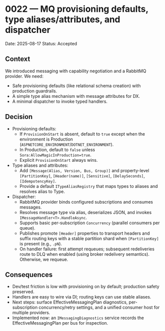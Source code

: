 # 0022 — MQ provisioning defaults, type aliases/attributes, and dispatcher

Date: 2025-08-17
Status: Accepted

## Context
We introduced messaging with capability negotiation and a RabbitMQ provider. We need:
- Safe provisioning defaults (like relational schema creation) with production guardrails.
- A simple type alias mechanism with message attributes for DX.
- A minimal dispatcher to invoke typed handlers.

## Decision
- Provisioning defaults:
  - If `ProvisionOnStart` is absent, default to `true` except when the environment is Production (`ASPNETCORE_ENVIRONMENT`/`DOTNET_ENVIRONMENT`).
  - In Production, default to `false` unless `Sora:AllowMagicInProduction=true`.
  - Explicit `ProvisionOnStart` always wins.
- Type aliases and attributes:
  - Add `[Message(Alias, Version, Bus, Group)]` and property-level `[PartitionKey]`, `[Header(name)]`, `[Sensitive]`, `[DelaySeconds]`, `[IdempotencyKey]`.
  - Provide a default `ITypeAliasRegistry` that maps types to aliases and resolves alias to Type.
- Dispatcher:
  - RabbitMQ provider binds configured subscriptions and consumes messages.
  - Resolves message type via alias, deserializes JSON, and invokes `IMessageHandler<T>.HandleAsync`.
  - Supports basic per-subscription `Concurrency` (parallel consumers per queue).
  - Publishes promote `[Header]` properties to transport headers and suffix routing keys with a stable partition shard when `[PartitionKey]` is present (e.g., `.pN`).
  - On handler failure: first attempt requeues; subsequent redeliveries route to DLQ when enabled (using broker redelivery semantics). Otherwise, we requeue.

## Consequences
- Dev/test friction is low with provisioning on by default; production safety preserved.
- Handlers are easy to wire via DI; routing keys can use stable aliases.
- Next steps: surface EffectiveMessagingPlan diagnostics, per-subscription concurrency/retry settings, and a unified consumer host for multiple providers.
 - Implemented now: an `IMessagingDiagnostics` service records the EffectiveMessagingPlan per bus for inspection.
